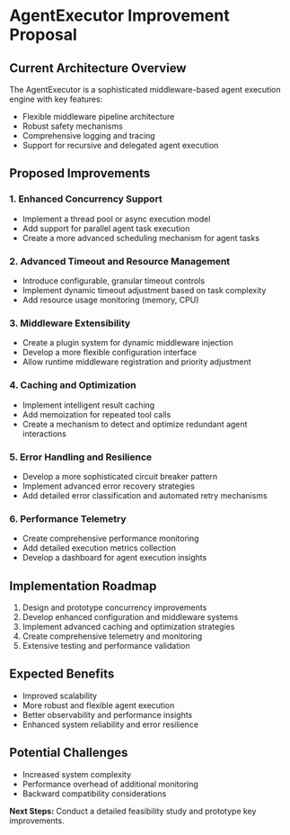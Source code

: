 # AgentExecutor Improvement Proposal

## Current Architecture Overview
The AgentExecutor is a sophisticated middleware-based agent execution engine with key features:
- Flexible middleware pipeline architecture
- Robust safety mechanisms
- Comprehensive logging and tracing
- Support for recursive and delegated agent execution

## Proposed Improvements

### 1. Enhanced Concurrency Support
- Implement a thread pool or async execution model
- Add support for parallel agent task execution
- Create a more advanced scheduling mechanism for agent tasks

### 2. Advanced Timeout and Resource Management
- Introduce configurable, granular timeout controls
- Implement dynamic timeout adjustment based on task complexity
- Add resource usage monitoring (memory, CPU)

### 3. Middleware Extensibility
- Create a plugin system for dynamic middleware injection
- Develop a more flexible configuration interface
- Allow runtime middleware registration and priority adjustment

### 4. Caching and Optimization
- Implement intelligent result caching
- Add memoization for repeated tool calls
- Create a mechanism to detect and optimize redundant agent interactions

### 5. Error Handling and Resilience
- Develop a more sophisticated circuit breaker pattern
- Implement advanced error recovery strategies
- Add detailed error classification and automated retry mechanisms

### 6. Performance Telemetry
- Create comprehensive performance monitoring
- Add detailed execution metrics collection
- Develop a dashboard for agent execution insights

## Implementation Roadmap
1. Design and prototype concurrency improvements
2. Develop enhanced configuration and middleware systems
3. Implement advanced caching and optimization strategies
4. Create comprehensive telemetry and monitoring
5. Extensive testing and performance validation

## Expected Benefits
- Improved scalability
- More robust and flexible agent execution
- Better observability and performance insights
- Enhanced system reliability and error resilience

## Potential Challenges
- Increased system complexity
- Performance overhead of additional monitoring
- Backward compatibility considerations

**Next Steps:** Conduct a detailed feasibility study and prototype key improvements.
